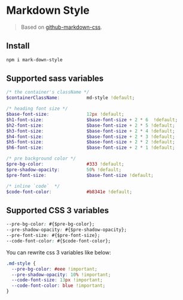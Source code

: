 # Markdown Style

> Based on [github-markdown-css](https://github.com/sindresorhus/github-markdown-css).

## Install
```bash
npm i mark-down-style
```

## Supported sass variables
```scss
/* the container's className */
$containerClassName:          md-style !default;

/* heading font size */
$base-font-size:              12px !default;
$h1-font-size:                $base-font-size + 2 * 6  !default;
$h2-font-size:                $base-font-size + 2 * 5 !default;
$h3-font-size:                $base-font-size + 2 * 4 !default;
$h4-font-size:                $base-font-size + 2 * 3 !default;
$h5-font-size:                $base-font-size + 2 * 2 !default;
$h6-font-size:                $base-font-size + 2 * 1 !default;

/* pre background color */
$pre-bg-color:                #333 !default;
$pre-shadow-opacity:          50% !default;
$pre-font-size:               $base-font-size !default;

/* inline `code`  */
$code-font-color:             #b8341e !default;

```

## Supported CSS 3 variables
```css
--pre-bg-color: #{$pre-bg-color};
--pre-shadow-opacity: #{$pre-shadow-opacity};
--pre-font-size: #{$pre-font-size};
--code-font-color: #{$code-font-color};
```

You can rewrite css 3 variables like below:
```css
.md-style {
  --pre-bg-color: #eee !important;
  --pre-shadow-opacity: 10% !important;
  --code-font-size: 13px !important;
  --code-font-color: blue !important;
}
```